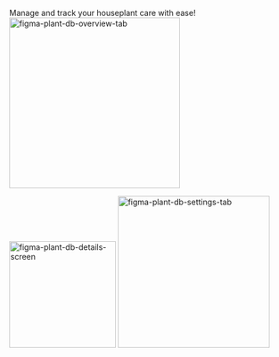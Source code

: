 Manage and track your houseplant care with ease!
<img width="306" alt="figma-plant-db-overview-tab" src="https://github.com/user-attachments/assets/1d82a462-350b-4d31-ae63-f55fc0e3aa08" />

<img width="191" alt="figma-plant-db-details-screen" src="https://github.com/user-attachments/assets/16c5d0a0-27ce-4a12-bce6-15bc4df3d568" />

<img width="272" alt="figma-plant-db-settings-tab" src="https://github.com/user-attachments/assets/c91495ea-124e-4044-a810-9402ae83b605" />
